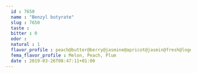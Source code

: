 ```yaml
---
  id : 7650
  name : "Benzyl butyrate"
  slug : 7650
  taste : 
  bitter : 0
  odor : 
  natural : 1
  flavor_profile : peach@butter@berry@jasmine@apricot@jasmin@fresh@logenberry@plum@fruity@pear@cheese
  fema_flavor_profile : Melon, Peach, Plum
  date : 2019-03-26T08:47:11+01:00
---
```



